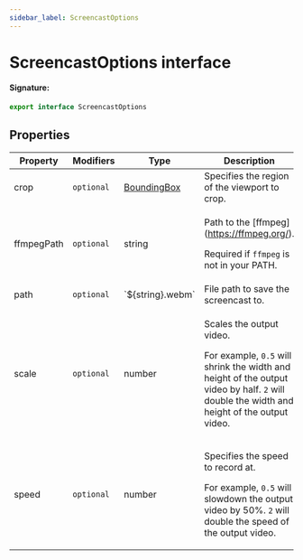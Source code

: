 ```yaml
---
sidebar_label: ScreencastOptions
---
```


# ScreencastOptions interface

#### Signature:

```typescript
export interface ScreencastOptions
```

## Properties

| Property   | Modifiers             | Type                                      | Description                                                                                                                                                                                            | Default        |
| ---------- | --------------------- | ----------------------------------------- | ------------------------------------------------------------------------------------------------------------------------------------------------------------------------------------------------------ | -------------- |
| crop       | <code>optional</code> | [BoundingBox](./puppeteer.boundingbox.md) | Specifies the region of the viewport to crop.                                                                                                                                                          |                |
| ffmpegPath | <code>optional</code> | string                                    | <p>Path to the \[ffmpeg\](https://ffmpeg.org/).</p><p>Required if <code>ffmpeg</code> is not in your PATH.</p>                                                                                         |                |
| path       | <code>optional</code> | \`${string}.webm\`                        | File path to save the screencast to.                                                                                                                                                                   |                |
| scale      | <code>optional</code> | number                                    | <p>Scales the output video.</p><p>For example, <code>0.5</code> will shrink the width and height of the output video by half. <code>2</code> will double the width and height of the output video.</p> | <code>1</code> |
| speed      | <code>optional</code> | number                                    | <p>Specifies the speed to record at.</p><p>For example, <code>0.5</code> will slowdown the output video by 50%. <code>2</code> will double the speed of the output video.</p>                          | <code>1</code> |
